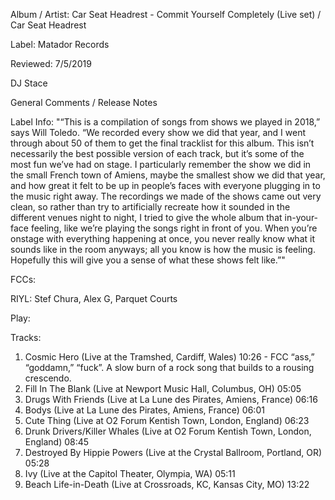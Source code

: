 Album / Artist: Car Seat Headrest - Commit Yourself Completely (Live set) / Car Seat Headrest

Label: Matador Records

Reviewed: 7/5/2019

DJ Stace

General Comments / Release Notes  

Label Info: "“This is a compilation of songs from shows we played in 2018,” says Will Toledo. “We recorded every show we did that year, and I went through about 50 of them to get the final tracklist for this album. This isn’t necessarily the best possible version of each track, but it’s some of the most fun we’ve had on stage. I particularly remember the show we did in the small French town of Amiens, maybe the smallest show we did that year, and how great it felt to be up in people’s faces with everyone plugging in to the music right away. The recordings we made of the shows came out very clean, so rather than try to artificially recreate how it sounded in the different venues night to night, I tried to give the whole album that in-your-face feeling, like we’re playing the songs right in front of you. When you’re onstage with everything happening at once, you never really know what it sounds like in the room anyways; all you know is how the music is feeling. Hopefully this will give you a sense of what these shows felt like.”"

FCCs: 

RIYL: Stef Chura, Alex G, Parquet Courts 

Play: 

Tracks:  
1. Cosmic Hero (Live at the Tramshed, Cardiff, Wales) 10:26 - FCC “ass,” “goddamn,” “fuck”. A slow burn of a rock song that builds to a rousing crescendo.  
2. Fill In The Blank (Live at Newport Music Hall, Columbus, OH) 05:05	 
3. Drugs With Friends (Live at La Lune des Pirates, Amiens, France) 06:16	
4. Bodys (Live at La Lune des Pirates, Amiens, France) 06:01	
5. Cute Thing (Live at O2 Forum Kentish Town, London, England) 06:23	 
6. Drunk Drivers/Killer Whales (Live at O2 Forum Kentish Town, London, England) 08:45    
7. Destroyed By Hippie Powers (Live at the Crystal Ballroom, Portland, OR) 05:28  	
8. Ivy (Live at the Capitol Theater, Olympia, WA) 05:11	 
9. Beach Life-in-Death (Live at Crossroads, KC, Kansas City, MO) 13:22  
